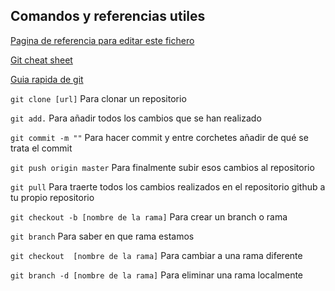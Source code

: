 ## Comandos y referencias utiles

[Pagina de referencia para editar este fichero](https://guides.github.com/features/mastering-markdown/)

[Git cheat sheet](https://files.jrebel.com/pdf/zt_git_cheat_sheet.pdf)

[Guia rapida de git](http://rogerdudler.github.io/git-guide/index.es.html)

`git clone [url]` Para clonar un repositorio

`git add.` Para añadir todos los cambios que se han realizado

`git commit -m ""` Para hacer commit y entre corchetes añadir de qué se trata el commit

`git push origin master` Para finalmente subir esos cambios al repositorio

`git pull` Para traerte todos los cambios realizados en el repositorio github a tu propio repositorio

`git checkout -b [nombre de la rama]` Para crear un branch o rama 

`git branch` Para saber en que rama estamos 

`git checkout  [nombre de la rama]` Para cambiar a una rama diferente

`git branch -d [nombre de la rama]` Para eliminar una rama localmente